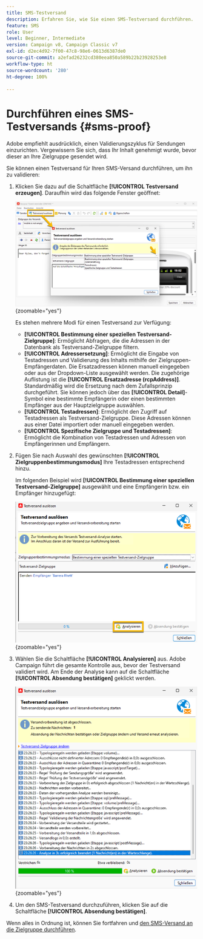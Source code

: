 ```yaml
---
title: SMS-Testversand
description: Erfahren Sie, wie Sie einen SMS-Testversand durchführen.
feature: SMS
role: User
level: Beginner, Intermediate
version: Campaign v8, Campaign Classic v7
exl-id: d2ec4d92-7f00-47c8-98e6-0613d6387de0
source-git-commit: a2efad26232cd380eea850a589b22b23928253e8
workflow-type: ht
source-wordcount: '280'
ht-degree: 100%

---
```


# Durchführen eines SMS-Testversands {#sms-proof}

Adobe empfiehlt ausdrücklich, einen Validierungszyklus für Sendungen einzurichten. Vergewissern Sie sich, dass Ihr Inhalt genehmigt wurde, bevor dieser an Ihre Zielgruppe gesendet wird.

Sie können einen Testversand für Ihren SMS-Versand durchführen, um ihn zu validieren:

1. Klicken Sie dazu auf die Schaltfläche **[!UICONTROL Testversand erzeugen]**. Daraufhin wird das folgende Fenster geöffnet:

   ![](assets/proof_targeting.png){zoomable="yes"}

   Es stehen mehrere Modi für einen Testversand zur Verfügung:

   * **[!UICONTROL Bestimmung einer speziellen Testversand-Zielgruppe]**: Ermöglicht Abfragen, die die Adressen in der Datenbank als Testversand-Zielgruppe filtern.
   * **[!UICONTROL Adressersetzung]**: Ermöglicht die Eingabe von Testadressen und Validierung des Inhalts mithilfe der Zielgruppen-Empfängerdaten. Die Ersatzadressen können manuell eingegeben oder aus der Dropdown-Liste ausgewählt werden. Die zugehörige Auflistung ist die **[!UICONTROL Ersatzadresse (rcpAddress)]**.
Standardmäßig wird die Ersetzung nach dem Zufallsprinzip durchgeführt. Sie können jedoch über das **[!UICONTROL Detail]**-Symbol eine bestimmte Empfängerin oder einen bestimmten Empfänger aus der Hauptzielgruppe auswählen.
   * **[!UICONTROL Testadressen]**: Ermöglicht den Zugriff auf Testadressen als Testversand-Zielgruppe. Diese Adressen können aus einer Datei importiert oder manuell eingegeben werden.
   * **[!UICONTROL Spezifische Zielgruppe und Testadressen]**: Ermöglicht die Kombination von Testadressen und Adressen von Empfängerinnen und Empfängern.

1. Fügen Sie nach Auswahl des gewünschten **[!UICONTROL Zielgruppenbestimmungsmodus]** Ihre Testadressen entsprechend hinzu.

   Im folgenden Beispiel wird **[!UICONTROL Bestimmung einer speziellen Testversand-Zielgruppe]** ausgewählt und eine Empfängerin bzw. ein Empfänger hinzugefügt:

   ![](assets/proof_recipient.png){zoomable="yes"}

1. Wählen Sie die Schaltfläche **[!UICONTROL Analysieren]** aus.
Adobe Campaign führt die gesamte Kontrolle aus, bevor der Testversand validiert wird. Am Ende der Analyse kann auf die Schaltfläche **[!UICONTROL Absendung bestätigen]** geklickt werden.

   ![](assets/proof_analyze.png){zoomable="yes"}

1. Um den SMS-Testversand durchzuführen, klicken Sie auf die Schaltfläche **[!UICONTROL Absendung bestätigen]**.

Wenn alles in Ordnung ist, können Sie fortfahren und [den SMS-Versand an die Zielgruppe durchführen](sms-audience.md).
